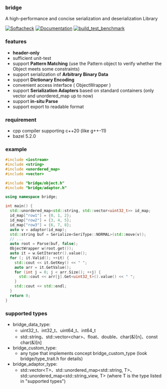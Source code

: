 ### bridge

A high-performance and concise serialization and deserialization Library

[![Softacheck](https://softacheck.com/app/repository/chloro-pn/bridge/badge)](https://softacheck.com/app/repository/chloro-pn/bridge/issues) [![Documentation](https://softacheck.com/app/repository/chloro-pn/bridge/documentation/badge)](https://softacheck.com/app/docs/chloro-pn/bridge/) [![build_test_benchmark](https://github.com/chloro-pn/bridge/actions/workflows/build_and_test_with_bazel.yaml/badge.svg?branch=master)](https://github.com/chloro-pn/bridge/actions/workflows/build_and_test_with_bazel.yaml)



### features

* **header-only**
* sufficient unit-test
* support **Pattern Matching** (use the Pattern object to verify whether the Object meets some constraints)
* support serialization of **Arbitrary Binary Data**
* support **Dictionary Encoding**
* convenient access interface ( ObjectWrapper )
* support **Serialization Adapters** based on standard containers (only vector and unordered_map up to now)
* support **in-situ Parse**
* support export to readable format

### requirement
* cpp compiler supporting c++20 (like g++-11)
* bazel 5.2.0

### example 
```c++
#include <iostream>
#include <string>
#include <unordered_map>
#include <vector>

#include "bridge/object.h"
#include "bridge/adaptor.h"

using namespace bridge;

int main() {
  std::unordered_map<std::string, std::vector<uint32_t>> id_map;
  id_map["row1"] = {0, 1, 2};
  id_map["row2"] = {3, 4, 5};
  id_map["row3"] = {6, 7, 8};
  auto v = adaptor(id_map);
  std::string buf = Serialize<SeriType::NORMAL>(std::move(v));
  // ...
  auto root = Parse(buf, false);
  ObjectWrapper w(root.get());
  auto it = w.GetIteraotr().value();
  for (; it.Valid(); ++it) {
    std::cout << it.GetKey() << " ";
    auto arr = it.GetValue();
    for (int j = 0; j < arr.Size(); ++j) {
      std::cout << arr[j].Get<uint32_t>().value() << " ";
    }
    std::cout << std::endl;
  }
  return 0;
}
```

### supported types
* bridge_data_type:
  * uint32_t、int32_t、uint64_t、int64_t
  * std::string、std::vector\<char\>、float、double、char(&)[n]、const char(&)[n]
* bridge_custom_type:
  * any type that implements concept bridge_custom_type (look bridge/type_trait.h for details)
* bridge_adaptor_type:
  * std::vector\<T\>、std::unordered_map<std::string, T>、std::unordered_map<std::string_view, T> (where T is the type listed in "supported types")
